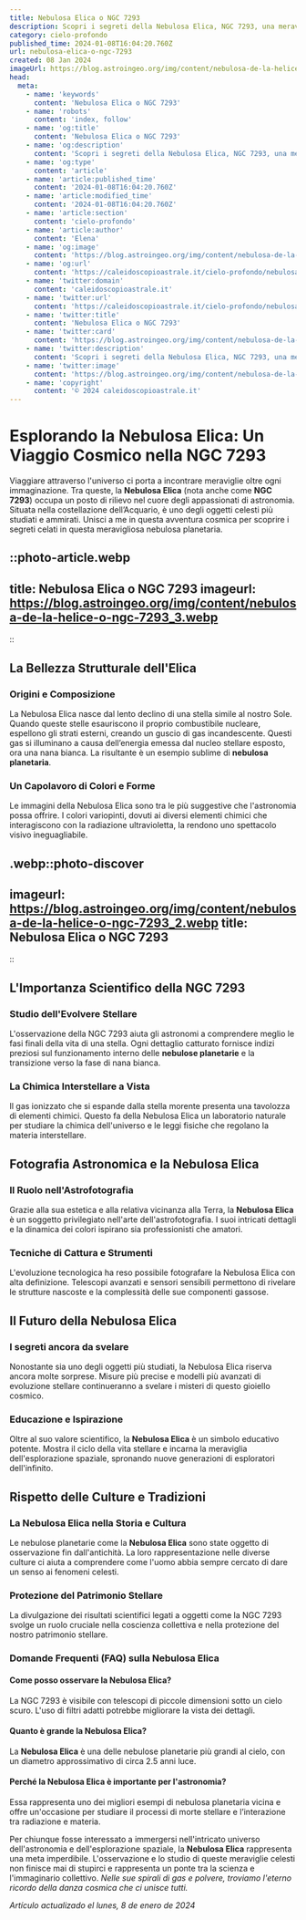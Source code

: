 ```yaml
---
title: Nebulosa Elica o NGC 7293
description: Scopri i segreti della Nebulosa Elica, NGC 7293, una meraviglia celeste ricca di misteri e splendori astronomici. Esplora con noi!
category: cielo-profondo
published_time: 2024-01-08T16:04:20.760Z
url: nebulosa-elica-o-ngc-7293
created: 08 Jan 2024
imageUrl: https://blog.astroingeo.org/img/content/nebulosa-de-la-helice-o-ngc-7293_3.webp
head:
  meta:
    - name: 'keywords'
      content: 'Nebulosa Elica o NGC 7293'
    - name: 'robots'
      content: 'index, follow'
    - name: 'og:title'
      content: 'Nebulosa Elica o NGC 7293'
    - name: 'og:description'
      content: 'Scopri i segreti della Nebulosa Elica, NGC 7293, una meraviglia celeste ricca di misteri e splendori astronomici. Esplora con noi!'
    - name: 'og:type'
      content: 'article'
    - name: 'article:published_time'
      content: '2024-01-08T16:04:20.760Z'
    - name: 'article:modified_time'
      content: '2024-01-08T16:04:20.760Z'
    - name: 'article:section'
      content: 'cielo-profondo'
    - name: 'article:author'
      content: 'Elena'
    - name: 'og:image'
      content: 'https://blog.astroingeo.org/img/content/nebulosa-de-la-helice-o-ngc-7293_3.webp'
    - name: 'og:url'
      content: 'https://caleidoscopioastrale.it/cielo-profondo/nebulosa-elica-o-ngc-7293'
    - name: 'twitter:domain'
      content: 'caleidoscopioastrale.it'
    - name: 'twitter:url'
      content: 'https://caleidoscopioastrale.it/cielo-profondo/nebulosa-elica-o-ngc-7293'
    - name: 'twitter:title'
      content: 'Nebulosa Elica o NGC 7293'
    - name: 'twitter:card'
      content: 'https://blog.astroingeo.org/img/content/nebulosa-de-la-helice-o-ngc-7293_3.webp'
    - name: 'twitter:description'
      content: 'Scopri i segreti della Nebulosa Elica, NGC 7293, una meraviglia celeste ricca di misteri e splendori astronomici. Esplora con noi!'
    - name: 'twitter:image'
      content: 'https://blog.astroingeo.org/img/content/nebulosa-de-la-helice-o-ngc-7293_3.webp'
    - name: 'copyright'
      content: '© 2024 caleidoscopioastrale.it'
---
```

# Esplorando la Nebulosa Elica: Un Viaggio Cosmico nella NGC 7293

Viaggiare attraverso l'universo ci porta a incontrare meraviglie oltre ogni immaginazione. Tra queste, la **Nebulosa Elica** (nota anche come **NGC 7293**) occupa un posto di rilievo nel cuore degli appassionati di astronomia. Situata nella costellazione dell’Acquario, è uno degli oggetti celesti più studiati e ammirati. Unisci a me in questa avventura cosmica per scoprire i segreti celati in questa meravigliosa nebulosa planetaria.

::photo-article.webp
---
title: Nebulosa Elica o NGC 7293
imageurl: https://blog.astroingeo.org/img/content/nebulosa-de-la-helice-o-ngc-7293_3.webp
---
::

## La Bellezza Strutturale dell'Elica

### Origini e Composizione
La Nebulosa Elica nasce dal lento declino di una stella simile al nostro Sole. Quando queste stelle esauriscono il proprio combustibile nucleare, espellono gli strati esterni, creando un guscio di gas incandescente. Questi gas si illuminano a causa dell’energia emessa dal nucleo stellare esposto, ora una nana bianca. La risultante è un esempio sublime di **nebulosa planetaria**.

### Un Capolavoro di Colori e Forme
Le immagini della Nebulosa Elica sono tra le più suggestive che l'astronomia possa offrire. I colori variopinti, dovuti ai diversi elementi chimici che interagiscono con la radiazione ultravioletta, la rendono uno spettacolo visivo ineguagliabile.

.webp::photo-discover
---
imageurl: https://blog.astroingeo.org/img/content/nebulosa-de-la-helice-o-ngc-7293_2.webp
title: Nebulosa Elica o NGC 7293
---
::

## L'Importanza Scientifico della NGC 7293

### Studio dell'Evolvere Stellare
L'osservazione della NGC 7293 aiuta gli astronomi a comprendere meglio le fasi finali della vita di una stella. Ogni dettaglio catturato fornisce indizi preziosi sul funzionamento interno delle **nebulose planetarie** e la transizione verso la fase di nana bianca.

### La Chimica Interstellare a Vista
Il gas ionizzato che si espande dalla stella morente presenta una tavolozza di elementi chimici. Questo fa della Nebulosa Elica un laboratorio naturale per studiare la chimica dell'universo e le leggi fisiche che regolano la materia interstellare.

## Fotografia Astronomica e la Nebulosa Elica

### Il Ruolo nell'Astrofotografia
Grazie alla sua estetica e alla relativa vicinanza alla Terra, la **Nebulosa Elica** è un soggetto privilegiato nell'arte dell'astrofotografia. I suoi intricati dettagli e la dinamica dei colori ispirano sia professionisti che amatori.

### Tecniche di Cattura e Strumenti
L'evoluzione tecnologica ha reso possibile fotografare la Nebulosa Elica con alta definizione. Telescopi avanzati e sensori sensibili permettono di rivelare le strutture nascoste e la complessità delle sue componenti gassose.

## Il Futuro della Nebulosa Elica

### I segreti ancora da svelare
Nonostante sia uno degli oggetti più studiati, la Nebulosa Elica riserva ancora molte sorprese. Misure più precise e modelli più avanzati di evoluzione stellare continueranno a svelare i misteri di questo gioiello cosmico.

### Educazione e Ispirazione
Oltre al suo valore scientifico, la **Nebulosa Elica** è un simbolo educativo potente. Mostra il ciclo della vita stellare e incarna la meraviglia dell'esplorazione spaziale, spronando nuove generazioni di esploratori dell'infinito.

## Rispetto delle Culture e Tradizioni

### La Nebulosa Elica nella Storia e Cultura
Le nebulose planetarie come la **Nebulosa Elica** sono state oggetto di osservazione fin dall'antichità. La loro rappresentazione nelle diverse culture ci aiuta a comprendere come l'uomo abbia sempre cercato di dare un senso ai fenomeni celesti.

### Protezione del Patrimonio Stellare
La divulgazione dei risultati scientifici legati a oggetti come la NGC 7293 svolge un ruolo cruciale nella coscienza collettiva e nella protezione del nostro patrimonio stellare.

### **Domande Frequenti (FAQ) sulla Nebulosa Elica**

#### Come posso osservare la Nebulosa Elica?
La NGC 7293 è visibile con telescopi di piccole dimensioni sotto un cielo scuro. L'uso di filtri adatti potrebbe migliorare la vista dei dettagli.

#### Quanto è grande la Nebulosa Elica?
La **Nebulosa Elica** è una delle nebulose planetarie più grandi al cielo, con un diametro approssimativo di circa 2.5 anni luce.

#### Perché la Nebulosa Elica è importante per l'astronomia?
Essa rappresenta uno dei migliori esempi di nebulosa planetaria vicina e offre un'occasione per studiare il processi di morte stellare e l’interazione tra radiazione e materia.

Per chiunque fosse interessato a immergersi nell'intricato universo dell'astronomia e dell'esplorazione spaziale, la **Nebulosa Elica** rappresenta una meta imperdibile. L'osservazione e lo studio di queste meraviglie celesti non finisce mai di stupirci e rappresenta un ponte tra la scienza e l'immaginario collettivo. *Nelle sue spirali di gas e polvere, troviamo l'eterno ricordo della danza cosmica che ci unisce tutti.*

_Artículo actualizado el lunes, 8 de enero de 2024_